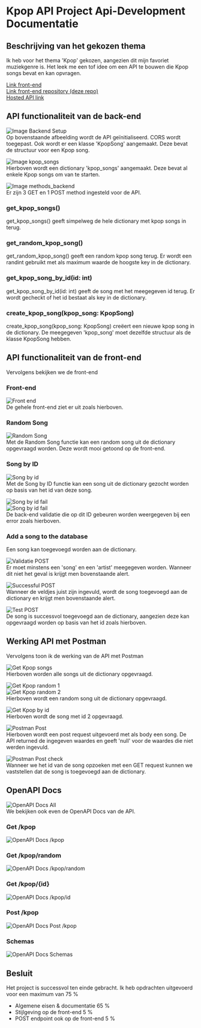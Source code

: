 # Kpop API Project Api-Development Documentatie

## Beschrijving van het gekozen thema
Ik heb voor het thema 'Kpop' gekozen, aangezien dit mijn favoriet muziekgenre is. Het leek me een tof idee om een API te bouwen die Kpop songs bevat en kan opvragen.

[Link front-end](https://sooivervloessem.github.io/apidevelopment-project/)  
[Link front-end repository (deze repo)](https://github.com/sooivervloessem/apidevelopment-project)  
[Hosted API link](https://project-service-sooivervloessem.cloud.okteto.net/)  

## API functionaliteit van de back-end
![Image Backend Setup](/images_readme/setup_backend.png)  
Op bovenstaande afbeelding wordt de API geïnitialiseerd.
CORS wordt toegepast.
Ook wordt er een klasse 'KpopSong' aangemaakt. Deze bevat de structuur voor een Kpop song.

![Image kpop_songs](/images_readme/kpop_song_list_backend.png)  
Hierboven wordt een dictionary 'kpop_songs' aangemaakt. Deze bevat al enkele Kpop songs om van te starten.

![Image methods_backend](/images_readme/get_post_method_backend.png)  
Er zijn 3 GET en 1 POST method ingesteld voor de API.

### get_kpop_songs()
get_kpop_songs() geeft simpelweg de hele dictionary met kpop songs in terug.

### get_random_kpop_song()
get_random_kpop_song() geeft een random kpop song terug.
Er wordt een randint gebruikt met als maximum waarde de hoogste key in de dictionary.

### get_kpop_song_by_id(id: int)
get_kpop_song_by_id(id: int) geeft de song met het meegegeven id terug.
Er wordt gecheckt of het id bestaat als key in de dictionary. 

### create_kpop_song(kpop_song: KpopSong)
create_kpop_song(kpop_song: KpopSong) creëert een nieuwe kpop song in de dictionary. De meegegeven 'kpop_song' moet dezelfde structuur als de klasse KpopSong hebben.

## API functionaliteit van de front-end
Vervolgens bekijken we de front-end

### Front-end
![Front end](/images_readme/front_end.png)  
De gehele front-end ziet er uit zoals hierboven.

### Random Song
![Random Song](/images_readme/front_end_random_song.png)  
Met de Random Song functie kan een random song uit de dictionary opgevraagd worden. Deze wordt mooi getoond op de front-end.

### Song by ID
![Song by id](/images_readme/front_end_song_by_id.png)  
Met de Song by ID functie kan een song uit de dictionary gezocht worden op basis van het id van deze song.

![Song by id fail](/images_readme/fail_id_too_big.png)  
![Song by id fail](/images_readme/fail_id_smaller_zero.png)  
De back-end validatie die op dit ID gebeuren worden weergegeven bij een error zoals hierboven.

### Add a song to the database
Een song kan toegevoegd worden aan de dictionary.

![Validatie POST](/images_readme/validation_front_end_post.png)  
Er moet minstens een 'song' en een 'artist' meegegeven worden. Wanneer dit niet het geval is krijgt men bovenstaande alert.

![Successful POST](/images_readme/successful_post.png)  
Wanneer de veldjes juist zijn ingevuld, wordt de song toegevoegd aan de dictionary en krijgt men bovenstaande alert.

![Test POST](/images_readme/successful_post_by_id.png)  
De song is successvol toegevoegd aan de dictionary, aangezien deze kan opgevraagd worden op basis van het id zoals hierboven.

## Werking API met Postman
Vervolgens toon ik de werking van de API met Postman

![Get Kpop songs](/images_readme/postman_kpop.png)  
Hierboven worden alle songs uit de dictionary opgevraagd.

![Get Kpop random 1](/images_readme/postman_kpop_random1.png)  
![Get Kpop random 2](/images_readme/postman_kpop_random2.png)  
Hierboven wordt een random song uit de dictionary opgevraagd.

![Get Kpop by id](/images_readme/postman_kpop_2.png)  
Hierboven wordt de song met id 2 opgevraagd.

![Postman Post](/images_readme/postman_post_kpop.png)  
Hierboven wordt een post request uitgevoerd met als body een song. De API returned de ingegeven waardes en geeft 'null' voor de waardes die niet werden ingevuld.

![Postman Post check](/images_readme/postman_post_kpop_check.png)  
Wanneer we het id van de song opzoeken met een GET request kunnen we vaststellen dat de song is toegevoegd aan de dictionary.

## OpenAPI Docs
![OpenAPI Docs All](/images_readme/openapidocs.png)  
We bekijken ook even de OpenAPI Docs van de API.

### Get /kpop
![OpenAPI Docs /kpop](/images_readme/get_kpop_docs.png)  

### Get /kpop/random
![OpenAPI Docs /kpop/random](/images_readme/get_kpop_random_docs.png)  

### Get /kpop/{id}
![OpenAPI Docs /kpop/id](/images_readme/get_kpop_id_docs.png)  

### Post /kpop
![OpenAPI Docs Post /kpop](/images_readme/post_docs.png)  

### Schemas
![OpenAPI Docs Schemas](/images_readme/Schemas.png)  

## Besluit
Het project is successvol ten einde gebracht. Ik heb opdrachten uitgevoerd voor een maximum van 75 %

- Algemene eisen & documentatie 65 %
- Stijlgeving op de front-end 5 %
- POST endpoint ook op de front-end 5 %
